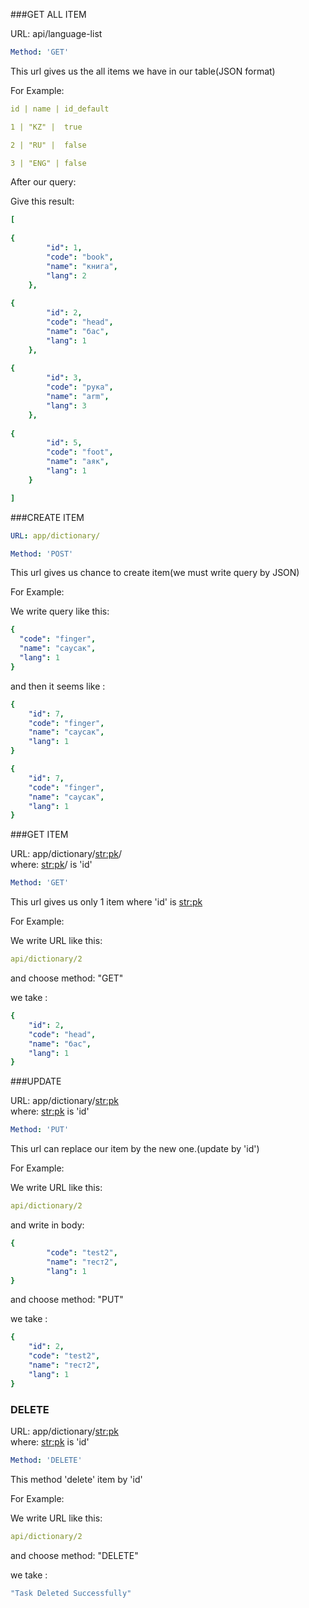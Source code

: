###GET ALL ITEM

URL: api/language-list                

```yaml
Method: 'GET'
```

This url gives us the all items we have in our table(JSON format)

For Example:
```yaml
id | name | id_default

1 |	"KZ" |	true

2 |	"RU" |	false

3 |	"ENG" |	false
```
After our query:

Give this result:
```yaml
[
    
{
        "id": 1,
        "code": "book",
        "name": "книга",
        "lang": 2
    },
    
{
        "id": 2,
        "code": "head",
        "name": "бас",
        "lang": 1
    },
    
{
        "id": 3,
        "code": "рука",
        "name": "arm",
        "lang": 3
    },
    
{
        "id": 5,
        "code": "foot",
        "name": "аяк",
        "lang": 1
    }

]
```

###CREATE ITEM

```yaml
URL: app/dictionary/
``` 

```yaml
Method: 'POST'
```

This url gives us chance to create item(we must write query by JSON)

For Example:

We write query like this:

```yaml
{
  "code": "finger",
  "name": "саусак",
  "lang": 1
}
```
and then it seems like :
```yaml
{
    "id": 7,
    "code": "finger",
    "name": "саусак",
    "lang": 1
}
```
```yaml
{
    "id": 7,
    "code": "finger",
    "name": "саусак",
    "lang": 1
}
```

###GET ITEM

URL: app/dictionary/<str:pk>/   
where: <str:pk>/ is 'id'

```yaml
Method: 'GET'
```

This url gives us only 1 item where 'id' is <str:pk>

For Example:

We write URL like this:
```yaml
api/dictionary/2
``` 

and choose method: "GET"

we take :
```yaml
{
    "id": 2,
    "code": "head",
    "name": "бас",
    "lang": 1
}
```

###UPDATE

URL: app/dictionary/<str:pk>   
where: <str:pk> is 'id'

```yaml
Method: 'PUT'
```
This url can replace our item by the new one.(update by 'id')

For Example:

We write URL like this:
```yaml
api/dictionary/2 
```

and write in body:
```yaml
{
        "code": "test2",
        "name": "тест2",
        "lang": 1
}
```

and choose method: "PUT"

we take :
```yaml
{
    "id": 2,
    "code": "test2",
    "name": "тест2",
    "lang": 1
}
```
### DELETE ###

URL: app/dictionary/<str:pk>   
where: <str:pk> is 'id'
```yaml
Method: 'DELETE'
```

This method 'delete' item by 'id'

For Example:

We write URL like this:
```yaml
api/dictionary/2
```
 

and choose method: "DELETE"

we take :
```yaml
"Task Deleted Successfully"
```
